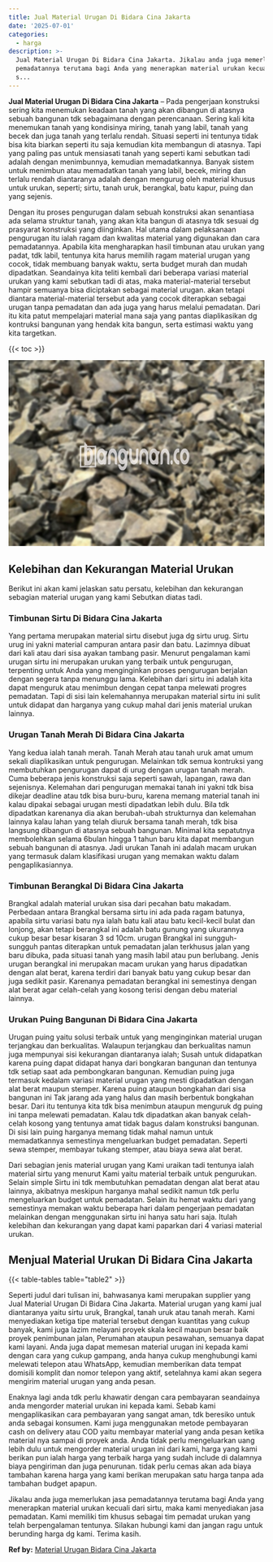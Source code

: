 ```yaml
---
title: Jual Material Urugan Di Bidara Cina Jakarta
date: '2025-07-01'
categories:
  - harga
description: >-
  Jual Material Urugan Di Bidara Cina Jakarta. Jikalau anda juga memerlukan jasa
  pemadatannya terutama bagi Anda yang menerapkan material urukan kecuali dari
  s...
---
```


**Jual Material Urugan Di Bidara Cina Jakarta** – Pada pengerjaan konstruksi sering kita menemukan keadaan tanah yang akan dibangun di atasnya sebuah bangunan tdk sebagaimana dengan perencanaan. Sering kali kita menemukan tanah yang kondisinya miring, tanah yang labil, tanah yang becek dan juga tanah yang terlalu rendah. Situasi seperti ini tentunya tidak bisa kita biarkan seperti itu saja kemudian kita membangun di atasnya. Tapi yang paling pas untuk mensiasati tanah yang seperti kami sebutkan tadi adalah dengan menimbunnya, kemudian memadatkannya. Banyak sistem untuk menimbun atau memadatkan tanah yang labil, becek, miring dan terlalu rendah diantaranya adalah dengan mengurug oleh material khusus untuk urukan, seperti; sirtu, tanah uruk, berangkal, batu kapur, puing dan yang sejenis.

Dengan itu proses pengurugan dalam sebuah konstruksi akan senantiasa ada selama struktur tanah, yang akan kita bangun di atasnya tdk sesuai dg prasyarat konstruksi yang diinginkan. Hal utama dalam pelaksanaan pengurugan itu ialah ragam dan kwalitas material yang digunakan dan cara pemadatannya. Apabila kita mengharapkan hasil timbunan atau urukan yang padat, tdk labil, tentunya kita harus memilih ragam material urugan yang cocok, tidak membuang banyak waktu, serta budget murah dan mudah dipadatkan. Seandainya kita teliti kembali dari beberapa variasi material urukan yang kami sebutkan tadi di atas, maka material-material tersebut hampir semuanya bisa diciptakan sebagai material urugan. akan tetapi diantara material-material tersebut ada yang cocok diterapkan sebagai urugan tanpa pemadatan dan ada juga yang harus melalui pemadatan. Dari itu kita patut mempelajari material mana saja yang pantas diaplikasikan dg kontruksi bangunan yang hendak kita bangun, serta estimasi waktu yang kita targetkan.

{{< toc >}}

![Jual Material Urugan Di Bidara Cina Jakarta](/images/jual-urugan-38.png)

## Kelebihan dan Kekurangan Material Urukan

Berikut ini akan kami jelaskan satu persatu, kelebihan dan kekurangan sebagian material urugan yang kami Sebutkan diatas tadi.

### Timbunan Sirtu Di Bidara Cina Jakarta

Yang pertama merupakan material sirtu disebut juga dg sirtu urug. Sirtu urug ini yakni material campuran antara pasir dan batu. Lazimnya dibuat dari kali atau dari sisa ayakan tambang pasir. Menurut pengalaman kami urugan sirtu ini merupakan urukan yang terbaik untuk pengurugan, terpenting untuk Anda yang menginginkan proses pengurugan berjalan dengan segera tanpa menunggu lama. Kelebihan dari sirtu ini adalah kita dapat menguruk atau menimbun dengan cepat tanpa melewati progres pemadatan. Tapi di sisi lain kelemahannya merupakan material sirtu ini sulit untuk didapat dan harganya yang cukup mahal dari jenis material urukan lainnya.

### Urugan Tanah Merah Di Bidara Cina Jakarta

Yang kedua ialah tanah merah. Tanah Merah atau tanah uruk amat umum sekali diaplikasikan untuk pengurugan. Melainkan tdk semua kontruksi yang membutuhkan pengurugan dapat di urug dengan urugan tanah merah. Cuma beberapa jenis konstruksi saja seperti sawah, lapangan, rawa dan sejenisnya. Kelemahan dari pengurugan memakai tanah ini yakni tdk bisa dikejar deadline atau tdk bisa buru-buru, karena memang material tanah ini kalau dipakai sebagai urugan mesti dipadatkan lebih dulu. Bila tdk dipadatkan karenanya dia akan berubah-ubah strukturnya dan kelemahan lainnya kalau lahan yang telah diuruk bersama tanah merah, tdk bisa langsung dibangun di atasnya sebuah bangunan. Minimal kita sepatutnya membolehkan selama 6bulan hingga 1 tahun baru kita dapat membangun sebuah bangunan di atasnya. Jadi urukan Tanah ini adalah macam urukan yang termasuk dalam klasifikasi urugan yang memakan waktu dalam pengaplikasiannya.

### Timbunan Berangkal Di Bidara Cina Jakarta

Brangkal adalah material urukan sisa dari pecahan batu makadam. Perbedaan antara Brangkal bersama sirtu ini ada pada ragam batunya, apabila sirtu variasi batu nya ialah batu kali atau batu kecil-kecil bulat dan lonjong, akan tetapi berangkal ini adalah batu gunung yang ukurannya cukup besar besar kisaran 3 sd 10cm. urugan Brangkal ini sungguh-sungguh pantas diterapkan untuk pemadatan jalan terkhusus jalan yang baru dibuka, pada situasi tanah yang masih labil atau pun berlubang. Jenis urugan berangkal ini merupakan macam urukan yang harus dipadatkan dengan alat berat, karena terdiri dari banyak batu yang cukup besar dan juga sedikit pasir. Karenanya pemadatan berangkal ini semestinya dengan alat berat agar celah-celah yang kosong terisi dengan debu material lainnya.

### Urukan Puing Bangunan Di Bidara Cina Jakarta

Urugan puing yaitu solusi terbaik untuk yang menginginkan material urugan terjangkau dan berkualitas. Walaupun terjangkau dan berkualitas namun juga mempunyai sisi kekurangan diantaranya ialah; Susah untuk didapatkan karena puing dapat didapat hanya dari bongkaran bangunan dan tentunya tdk setiap saat ada pembongkaran bangunan. Kemudian puing juga termasuk kedalam variasi material urugan yang mesti dipadatkan dengan alat berat maupun stemper. Karena puing ataupun bongkahan dari sisa bangunan ini Tak jarang ada yang halus dan masih berbentuk bongkahan besar. Dari itu tentunya kita tdk bisa menimbun ataupun menguruk dg puing ini tanpa melewati pemadatan. Kalau tdk dipadatkan akan banyak celah-celah kosong yang tentunya amat tidak bagus dalam konstruksi bangunan. Di sisi lain puing harganya memang tidak mahal namun untuk memadatkannya semestinya mengeluarkan budget pemadatan. Seperti sewa stemper, membayar tukang stemper, atau biaya sewa alat berat.

Dari sebagian jenis material urugan yang Kami uraikan tadi tentunya ialah material sirtu yang menurut Kami yaitu material terbaik untuk pengurukan. Selain simple Sirtu ini tdk membutuhkan pemadatan dengan alat berat atau lainnya, akibatnya meskipun harganya mahal sedikit namun tdk perlu mengeluarkan budget untuk pemadatan. Selain itu hemat waktu dari yang semestinya memakan waktu beberapa hari dalam pengerjaan pemadatan melainkan dengan menggunakan sirtu ini hanya satu hari saja. Itulah kelebihan dan kekurangan yang dapat kami paparkan dari 4 variasi material urukan.

## Menjual Material Urukan Di Bidara Cina Jakarta

{{< table-tables table="table2" >}}

Seperti judul dari tulisan ini, bahwasanya kami merupakan supplier yang Jual Material Urugan Di Bidara Cina Jakarta. Material urugan yang kami jual diantaranya yaitu sirtu uruk, Brangkal, tanah uruk atau tanah merah. Kami menyediakan ketiga tipe material tersebut dengan kuantitas yang cukup banyak, kami juga lazim melayani proyek skala kecil maupun besar baik proyek penimbunan jalan, Perumahan ataupun pesawahan, semuanya dapat kami layani. Anda juga dapat memesan material urugan ini kepada kami dengan cara yang cukup gampang, anda hanya cukup menghubungi kami melewati telepon atau WhatsApp, kemudian memberikan data tempat domisili komplit dan nomor telepon yang aktif, setelahnya kami akan segera mengirim material urugan yang anda pesan.

Enaknya lagi anda tdk perlu khawatir dengan cara pembayaran seandainya anda mengorder material urukan ini kepada kami. Sebab kami mengaplikasikan cara pembayaran yang sangat aman, tdk beresiko untuk anda sebagai konsumen. Kami juga menggunakan metode pembayaran cash on delivery atau COD yaitu membayar material yang anda pesan ketika material nya sampai di proyek anda. Anda tidak perlu mengeluarkan uang lebih dulu untuk mengorder material urugan ini dari kami, harga yang kami berikan pun ialah harga yang terbaik harga yang sudah include di dalamnya biaya pengiriman dan juga penurunan. tidak perlu cemas akan ada biaya tambahan karena harga yang kami berikan merupakan satu harga tanpa ada tambahan budget apapun.

Jikalau anda juga memerlukan jasa pemadatannya terutama bagi Anda yang menerapkan material urukan kecuali dari sirtu, maka kami menyediakan jasa pemadatan. Kami memiliki tim khusus sebagai tim pemadat urukan yang telah berpengalaman tentunya. Silakan hubungi kami dan jangan ragu untuk berunding harga dg kami. Terima kasih.

**Ref by:** [Material Urugan Bidara Cina Jakarta](https://id.wikipedia.org/wiki/Material)
